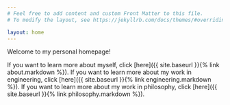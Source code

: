 ```yaml
---
# Feel free to add content and custom Front Matter to this file.
# To modify the layout, see https://jekyllrb.com/docs/themes/#overriding-theme-defaults

layout: home
---
```


Welcome to my personal homepage!

If you want to learn more about myself, click [here]({{ site.baseurl }}{% link about.markdown %}).
If you want to learn more about my work in engineering, click [here]({{ site.baseurl }}{% link engineering.markdown %}).
If you want to learn more about my work in philosophy, click [here]({{ site.baseurl }}{% link philosophy.markdown %}).
